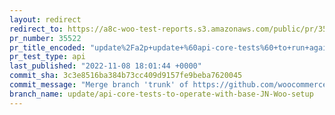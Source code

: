 ```yaml
---
layout: redirect
redirect_to: https://a8c-woo-test-reports.s3.amazonaws.com/public/pr/35522/api/index.html
pr_number: 35522
pr_title_encoded: "update%2Fa2p+update+%60api-core-tests%60+to+run+against+both+CI+test+env+and+JN"
pr_test_type: api
last_published: "2022-11-08 18:01:44 +0000"
commit_sha: 3c3e8516ba384b73cc409d9157fe9beba7620045
commit_message: "Merge branch 'trunk' of https://github.com/woocommerce/woocommerce in…"
branch_name: update/api-core-tests-to-operate-with-base-JN-Woo-setup
---
```

